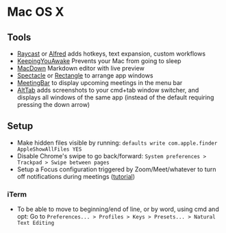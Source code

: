 # Mac OS X

## Tools

- [Raycast](https://www.raycast.com) or [Alfred](https://www.alfredapp.com) adds hotkeys, text expansion, custom workflows
- [KeepingYouAwake](https://keepingyouawake.app) Prevents your Mac from going to sleep
- [MacDown](http://macdown.uranusjr.com/) Markdown editor with live preview
- [Spectacle](https://www.spectacleapp.com) or [Rectangle](https://rectangleapp.com) to arrange app windows
- [MeetingBar](https://meetingbar.onrender.com) to display upcoming meetings in the menu bar
- [AltTab](https://alt-tab-macos.netlify.app) adds screenshots to your cmd+tab window switcher, and displays all windows of the same app (instead of the default requiring pressing the down arrow)

## Setup

- Make hidden files visible by running: `defaults write com.apple.finder AppleShowAllFiles YES`
- Disable Chrome's swipe to go back/forward: `System preferences > Trackpad > Swipe between pages`
- Setup a Focus configuration triggered by Zoom/Meet/whatever to turn off notifications during meetings ([tutorial](https://webtrickz.com/turn-off-notifications-while-on-zoom-mac/))

### iTerm

- To be able to move to beginning/end of line, or by word, using cmd and opt: Go to `Preferences... > Profiles > Keys > Presets... > Natural Text Editing`
